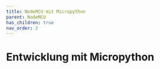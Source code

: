 ```yaml
---
title: NodeMCU mit Micropython
parent: NodeMCU
has_children: true
nav_order: 2
---
```


# Entwicklung mit Micropython